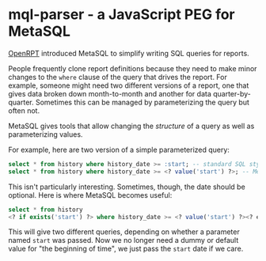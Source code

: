 # mql-parser - a JavaScript PEG for MetaSQL

[OpenRPT](https://github.com/xtuple/openrpt) introduced MetaSQL to simplify
writing SQL queries for reports.

People frequently clone report definitions because they need to make minor
changes to the `where` clause of the query that drives the report. For example, 
someone might need two different versions of a report, one that gives data
broken down month-to-month and another for data quarter-by-quarter. Sometimes
this can be managed by parameterizing the query but often not.

MetaSQL gives tools that allow changing the _structure_ of a query as well
as parameterizing values.

For example, here are two version of a simple parameterized query:

```SQL
select * from history where history_date >= :start; -- standard SQL style
select * from history where history_date >= <? value('start') ?>; -- MetaSQL
```

This isn't particularly interesting. Sometimes, though, the date should be optional.
Here is where MetaSQL becomes useful:

```SQL
select * from history
<? if exists('start') ?> where history_date >= <? value('start') ?><? endif ?>;
```

This will give two different queries, depending on whether a parameter named
`start` was passed.  Now we no longer need a dummy or default value for
"the beginning of time", we just pass the `start` date if we care.
